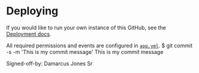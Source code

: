# Deploying

If you would like to run your own instance of this GitHub, see the [Deployment docs](https://probot.github.io/docs/deployment/).

All required permissions and events are configured in [`app.yml`](../app.yml).
$ git commit -s -m 'This is my commit message'
This is my commit message

Signed-off-by: Damarcus Jones Sr 
